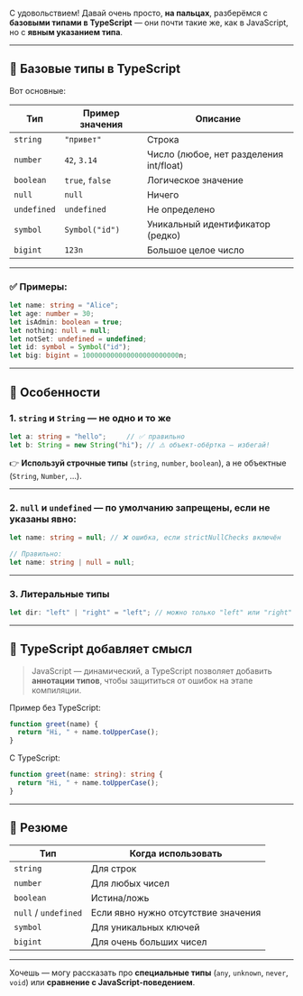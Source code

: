 С удовольствием! Давай очень просто, **на пальцах**, разберёмся с **базовыми типами в TypeScript** — они почти такие же, как в JavaScript, но с **явным указанием типа**.

---

## 🔢 Базовые типы в TypeScript

Вот основные:

| Тип         | Пример значения | Описание                                |
| ----------- | --------------- | --------------------------------------- |
| `string`    | `"привет"`      | Строка                                  |
| `number`    | `42`, `3.14`    | Число (любое, нет разделения int/float) |
| `boolean`   | `true`, `false` | Логическое значение                     |
| `null`      | `null`          | Ничего                                  |
| `undefined` | `undefined`     | Не определено                           |
| `symbol`    | `Symbol("id")`  | Уникальный идентификатор (редко)        |
| `bigint`    | `123n`          | Большое целое число                     |

---

### ✅ Примеры:

```ts
let name: string = "Alice";
let age: number = 30;
let isAdmin: boolean = true;
let nothing: null = null;
let notSet: undefined = undefined;
let id: symbol = Symbol("id");
let big: bigint = 100000000000000000000000n;
```

---

## 🧊 Особенности

### 1. `string` и `String` — не одно и то же

```ts
let a: string = "hello";     // ✅ правильно
let b: String = new String("hi"); // ⚠️ объект-обёртка — избегай!
```

👉 **Используй строчные типы** (`string`, `number`, `boolean`), а не объектные (`String`, `Number`, ...).

---

### 2. `null` и `undefined` — по умолчанию запрещены, если не указаны явно:

```ts
let name: string = null; // ❌ ошибка, если strictNullChecks включён

// Правильно:
let name: string | null = null;
```

---

### 3. Литеральные типы

```ts
let dir: "left" | "right" = "left"; // можно только "left" или "right"
```

---

## 🧠 TypeScript добавляет смысл

> JavaScript — динамический, а TypeScript позволяет добавить **аннотации типов**, чтобы защититься от ошибок на этапе компиляции.

Пример без TypeScript:

```js
function greet(name) {
  return "Hi, " + name.toUpperCase();
}
```

С TypeScript:

```ts
function greet(name: string): string {
  return "Hi, " + name.toUpperCase();
}
```

---

## 📌 Резюме

| Тип                  | Когда использовать                  |
| -------------------- | ----------------------------------- |
| `string`             | Для строк                           |
| `number`             | Для любых чисел                     |
| `boolean`            | Истина/ложь                         |
| `null` / `undefined` | Если явно нужно отсутствие значения |
| `symbol`             | Для уникальных ключей               |
| `bigint`             | Для очень больших чисел             |

---

Хочешь — могу рассказать про **специальные типы** (`any`, `unknown`, `never`, `void`) или **сравнение с JavaScript-поведением**.

